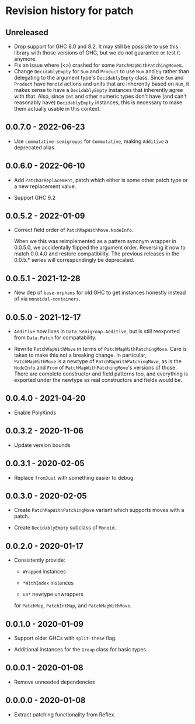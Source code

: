 # Revision history for patch

## Unreleased

* Drop support for GHC 8.0 and 8.2.  It may still be possible to use this library with those versions of GHC, but we do not guarantee or test it anymore.
* Fix an issue where (<>) crashed for some `PatchMapWithPatchingMove`s.
* Change `DecidablyEmpty` for `Sum` and `Product` to use `Num` and `Eq` rather than delegating to the argument type's `DecidablyEmpty` class.  Since `Sum` and `Product` have `Monoid` actions and units that are inherently based on `Num`, it makes sense to have a `DecidablyEmpty` instances that inherently agree with that.  Also, since `Int` and other numeric types don't have (and can't reasonably have) `DecidablyEmpty` instances, this is necessary to make them actually usable in this context.

## 0.0.7.0 - 2022-06-23

* Use `commutative-semigroups` for `Commutative`, making `Additive` a
  deprecated alias.

## 0.0.6.0 - 2022-06-10

* Add `PatchOrReplacement`, patch which either is some other patch type or a
  new replacement value.

* Support GHC 9.2

## 0.0.5.2 - 2022-01-09

* Correct field order of `PatchMapWithMove.NodeInfo`.

  When we this was reimplemented as a pattern synonym wrapper in 0.0.5.0, we
  accidentally flipped the argument order. Reversing it now to match 0.0.4.0
  and restore compatibility. The previous releases in the 0.0.5.\* series will
  correspondingly be deprecated.

## 0.0.5.1 - 2021-12-28

* New dep of `base-orphans` for old GHC to get instances honestly instead of
  via `monoidal-containers`.

## 0.0.5.0 - 2021-12-17

* `Additive` now lives in `Data.Semigroup.Additive`, but is still reexported
  from `Data.Patch` for compatability.

* Rewrite `PatchMapWithMove` in terms of `PatchMapWithPatchingMove`.
  Care is taken to make this not a breaking change.
  In particular, `PatchMapWithMove` is a newtype of `PatchMapWithPatchingMove`, as is the `NodeInfo` and `From` of `PatchMapWithPatchingMove`'s versions of those.
  There are complete constructor and field patterns too, and everything is
  exported under the newtype as real constructors and fields would be.

## 0.0.4.0 - 2021-04-20

* Enable PolyKinds

## 0.0.3.2 - 2020-11-06

* Update version bounds

## 0.0.3.1 - 2020-02-05

* Replace `fromJust` with something easier to debug.

## 0.0.3.0 - 2020-02-05

* Create `PatchMapWithPatchingMove` variant which supports moves with a patch.

* Create `DecidablyEmpty` subclass of `Monoid`.

## 0.0.2.0 - 2020-01-17

* Consistently provide:

   - `Wrapped` instances

   - `*WithIndex` instances

   - `un*` newtype unwrappers

  for `PatchMap`, `PatchIntMap`, and `PatchMapWithMove`.

## 0.0.1.0 - 2020-01-09

* Support older GHCs with `split-these` flag.

* Additional instances for the `Group` class for basic types.

## 0.0.0.1 - 2020-01-08

* Remove unneeded dependencies

## 0.0.0.0 - 2020-01-08

* Extract patching functionality from Reflex.
